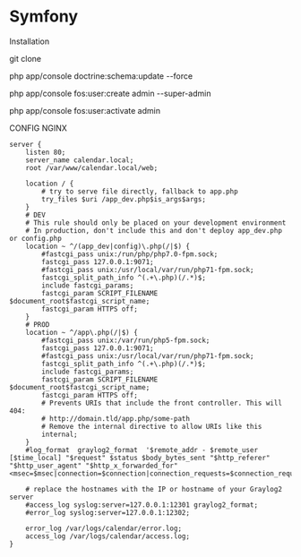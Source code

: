 Symfony
========================
Installation

git clone

php app/console doctrine:schema:update --force

php app/console fos:user:create admin --super-admin

php app/console fos:user:activate admin

CONFIG NGINX

    server {
        listen 80;
        server_name calendar.local;
        root /var/www/calendar.local/web;
    
        location / {
            # try to serve file directly, fallback to app.php
            try_files $uri /app_dev.php$is_args$args;
        }
        # DEV
        # This rule should only be placed on your development environment
        # In production, don't include this and don't deploy app_dev.php or config.php
        location ~ ^/(app_dev|config)\.php(/|$) {
            #fastcgi_pass unix:/run/php/php7.0-fpm.sock;
            fastcgi_pass 127.0.0.1:9071;
            #fastcgi_pass unix:/usr/local/var/run/php71-fpm.sock;
            fastcgi_split_path_info ^(.+\.php)(/.*)$;
            include fastcgi_params;
            fastcgi_param SCRIPT_FILENAME $document_root$fastcgi_script_name;
            fastcgi_param HTTPS off;
        }
        # PROD
        location ~ ^/app\.php(/|$) {
            #fastcgi_pass unix:/var/run/php5-fpm.sock;
            fastcgi_pass 127.0.0.1:9071;
            #fastcgi_pass unix:/usr/local/var/run/php71-fpm.sock;
            fastcgi_split_path_info ^(.+\.php)(/.*)$;
            include fastcgi_params;
            fastcgi_param SCRIPT_FILENAME $document_root$fastcgi_script_name;
            fastcgi_param HTTPS off;
            # Prevents URIs that include the front controller. This will 404:
            # http://domain.tld/app.php/some-path
            # Remove the internal directive to allow URIs like this
            internal;
        }
        #log_format  graylog2_format  '$remote_addr - $remote_user [$time_local] "$request" $status $body_bytes_sent "$http_referer" "$http_user_agent" "$http_x_forwarded_for" <msec=$msec|connection=$connection|connection_requests=$connection_requests|millis=$request_time>';
    
        # replace the hostnames with the IP or hostname of your Graylog2 server
        #access_log syslog:server=127.0.0.1:12301 graylog2_format;
        #error_log syslog:server=127.0.0.1:12302;
    
        error_log /var/logs/calendar/error.log;
        access_log /var/logs/calendar/access.log;
    }